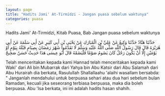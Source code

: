 ```yaml
---
layout: page
title: "Hadits Jami' At-Tirmidzi - Jangan puasa sebelum waktunya"
categories: puasa
---
```


Hadits Jami' At-Tirmidzi, Kitab Puasa, Bab Jangan puasa sebelum waktunya

<p class="arab">
حَدَّثَنَا هَنَّادٌ حَدَّثَنَا وَكِيعٌ عَنْ عَلِيِّ بْنِ الْمُبَارَكِ عَنْ يَحْيَى بْنِ أَبِي كَثِيرٍ عَنْ أَبِي سَلَمَةَ عَنْ أَبِي هُرَيْرَةَ قَالَ قَالَ رَسُولُ اللَّهِ صَلَّى اللَّهُ عَلَيْهِ وَسَلَّمَ لَا تَقَدَّمُوا شَهْرَ رَمَضَانَ بِصِيَامٍ قَبْلَهُ بِيَوْمٍ أَوْ يَوْمَيْنِ إِلَّا أَنْ يَكُونَ رَجُلٌ كَانَ يَصُومُ صَوْمًا فَلْيَصُمْهُ قَالَ أَبُو عِيسَى هَذَا حَدِيثٌ حَسَنٌ صَحِيحٌ
</p>

Telah menceritakan kepada kami Hannad telah menceritakan kepada kami Waki' dari Ali bin Mubarrak dari Yahya bin Abu Katsir dari Abu Salamah dari Abu Hurairah dia berkata, Rasulullah Shallallaahu 'alaihi wasallam bersabda: " Janganlah mendahului untuk berpuasa sehari atau dua hari sebelum bulan Ramadan, kecuali jika seseorang terbiasa berpuasa, maka dia boleh berpuasa. Abu 'Isa berkata, ini ini adalah hadits hasan shahih.